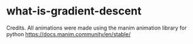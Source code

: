 # what-is-gradient-descent
Credits. 
All animations were made using the manim animation library for python https://docs.manim.community/en/stable/
